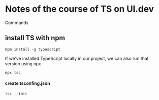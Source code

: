 # Notes of the course of TS on UI.dev

Commands 

## install TS with npm

```
npm install -g typescript
```

If we’ve installed TypeScript locally in our project, we can also run that version using npx

```
npx tsc
```

#### create tsconfing.json
```
tsc --init
```

